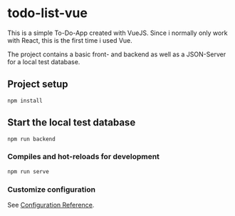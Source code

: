 # todo-list-vue

This is a simple To-Do-App created with VueJS. Since i normally only work with React, this is the first time i used Vue.

The project contains a basic front- and backend as well as a JSON-Server for a local test database.

## Project setup
```
npm install
```

## Start the local test database
```
npm run backend
```

### Compiles and hot-reloads for development
```
npm run serve
```

### Customize configuration
See [Configuration Reference](https://cli.vuejs.org/config/).
